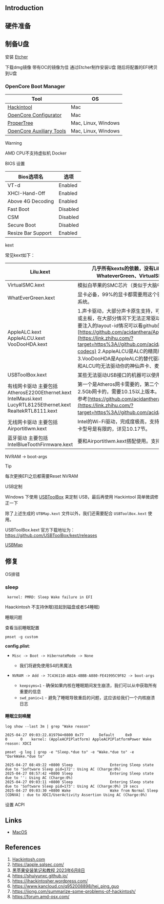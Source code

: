 ## Introduction



## 硬件准备





## 制备U盘



安装 [Etcher](https://etcher.balena.io/)

下载dmg镜像 带有OC的镜像为佳 通过Etcher制作安装U盘 随后将配置的EFI拷贝到U盘

### OpenCore Boot Manager


| Tool                                                                       | OS                  |
| -------------------------------------------------------------------------- | ------------------- |
| [Hackintool](https://github.com/benbaker76/Hackintool)                     | Mac                 |
| [OpenCore Configurator](https://github.com/notiflux/OpenCore-Configurator) | Mac                 |
| [ProperTree](https://github.com/corpnewt/ProperTree)                       | Mac, Linux, Windows |
| [OpenCore Auxiliary Tools](https://github.com/ic005k/OCAuxiliaryTools)     | Mac, Linux, Windows |



> [!WARNING]
> 
> AMD CPU不支持虚拟机 Docker





BIOS 设置



 | Bios选项名         | 选项     |
 | ------------------ | -------- |
 | VT-d               | Enabled  |
 | XHCI-Hand-Off      | Enabled  |
 | Above 4G Decoding  | Enabled  |
 | Fast Boot          | Disabled |
 | CSM                | Disabled |
 | Secure Boot        | Disabled |
 | Resize Bar Support | Enabled  |



kext

常见kext如下：

| Lilu.kext                                                | 几乎所有kexts的依赖，没有Lilu就无法正常使用 AppleALC、WhateverGreen、VirtualSMC等。支持10.8以上系统。 |
| ------------------------------------------------------------ | ------------------------------------------------------------ |
| VirtualSMC.kext                                          | 模拟白苹果的SMC芯片（类似于大脑中枢），支持10.6以上系统。    |
| WhatEverGreen.kext                                       | 显卡必备，99%的显卡都需要用这个驱动，不管独显核显。支持10.8以上系统。 |
| AppleALC.kext AppleALCU.kext VooDooHDA.kext      | 1.声卡驱动，大部分声卡原生支持，可以驱动麦克风。注意，AMD的CPU或主板，在大部分情况下无法正常驱动麦克风。详细的原声声卡驱动以及需要注入的layout-id情况可以看github的原文链接：[https://github.com/acidanthera/AppleALC/wiki/Supported-codecs](https://link.zhihu.com/?target=https%3A//github.com/acidanthera/AppleALC/wiki/Supported-codecs) 2.AppleALCU是ALC的精简版，非特殊不建议使用。 3.VooDooHDA是AppleALC的替代驱动，支持10.6到11.2系统。如果ALC和ALCU均无法驱动你的神仙声卡、麦克风，建议你试试这个。 |
| USBToolBox.kext                                          | 某些无法驱动USB接口的机器可以使用这个驱动。                  |
| 有线网卡驱动 主要包括 AtherosE2200Ethernet.kext IntelMausi.kext LucyRTL8125Ethernet.kext RealtekRTL8111.kext | 第一个是Atheros网卡需要的，第二个是给Intel网卡的，第三个是给Realtek 2.5Gb网卡的，需要10.15以上版本。IntelMausi.kext的详细支持列表可以参考[https://github.com/acidanthera/IntelMausi](https://link.zhihu.com/?target=https%3A//github.com/acidanthera/IntelMausi)。 |
| 无线网卡驱动 主要包括 Airportitlwm.kext              | Intel的Wi-Fi驱动，完成度极高，支持10.13以上系统。但是可以驱动的网卡型号是有限的，详见10.17节。 |
| 蓝牙驱动 主要包括 IntelBlueToothFirmware.kext        | 要和Airportitlwm.kext搭配使用。支持10.13以上系统。           |





NVRAM -> boot-args



> [!TIP]
>
> 每次更换EFI之后都需要Reset NVRAM





USB定制

Windows 下使用 [USBToolBox](https://github.com/USBToolBox/tool/) 来定制 USB，最后再使用 Hackintool 简单微调修正一下



除了上述生成的 `UTBMap.kext` 文件以外，我们还需要配合 `USBToolBox.kext` 使用。

USBToolBox.kext 官方下载地址为：https://github.com/USBToolBox/kext/releases





[USBMap](https://github.com/corpnewt/USBMap)



## 修复

OS排错



### sleep



```
 kernel: PMRD: Sleep Wake failure in EFI
```



Haackintosh 不支持休眠(挂起到磁盘或者S4睡眠)



睡眠问题



查看当前睡眠配置

```shell
pmset -g custom
```



**config.plist**:

- ```
  Misc -> Boot -> HibernateMode -> None
  ```

  - 我们将避免使用S4的黑魔法

- ```
  NVRAM -> Add -> 7C436110-AB2A-4BBB-A880-FE41995C9F82 -> boot-args
  ```

  - `keepsyms=1` - 确保如果内核在睡眠期间发生崩溃，我们可以从中获取所有重要的信息
  - `swd_panic=1` - 避免了睡眠导致重启的问题，这应该给我们一个内核崩溃日志





#### 睡眠立刻唤醒



`log show --last 3m | grep "Wake reason"`

```shell
2025-04-27 09:03:22.819794+0800 0x77       Default     0x0                  0      0    kernel: (AppleACPIPlatform) AppleACPIPlatformPower Wake reason: XDCI
```





`pmset -g log | grep -e "Sleep.*due to" -e "Wake.*due to" -e "DarkWake.*due to"`

```shell
2025-04-27 08:49:22 +0800 Sleep               	Entering Sleep state due to 'Software Sleep pid=172': Using AC (Charge:0%)
2025-04-27 08:57:42 +0800 Sleep               	Entering Sleep state due to '': Using AC (Charge:0%)
2025-04-27 09:03:11 +0800 Sleep               	Entering Sleep state due to 'Software Sleep pid=173': Using AC (Charge:0%) 19 secs
2025-04-27 09:03:30 +0800 Wake                	Wake from Normal Sleep [CDNVA] : due to XDCI/UserActivity Assertion Using AC (Charge:0%)
```



设置 ACPI






## Links

- [MacOS](/docs/CS/OS/mac/mac.md)


## References

1. [Hackintosh.com](https://hackintosh.com/)
1. https://apple.sqlsec.com/
1. [黑苹果安装笔记和教程 2023年6月8日](https://zhuanlan.zhihu.com/p/553568297)
1. https://shuiyunxc.github.io/
1. https://ihackintosher.wordpress.com/
1. https://www.kancloud.cn/q952008898/hei_ping_guo
1. https://iiong.com/summarize-some-problems-of-hackintosh/
1. https://forum.amd-osx.com/